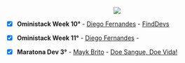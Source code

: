 <p align="center">
<img src="https://user-images.githubusercontent.com/46378210/74868705-69b40900-5335-11ea-98a6-7f1f3725423d.png"/>
</p>

- [X] **Oministack Week 10°** - [Diego Fernandes](https://github.com/diego3g) - [FindDevs ](https://github.com/Diana-ops/rocketseatProjects/tree/master/oministackWeek10)
- [X] **Oministack Week 11°** - [Diego Fernandes](https://github.com/diego3g) - 

- [X] **Maratona Dev 3°** - [Mayk Brito](https://github.com/maykbrito) - [Doe Sangue, Doe Vida!](https://github.com/Diana-ops/rocketseatProjects/tree/master/maratonaDev3) 

